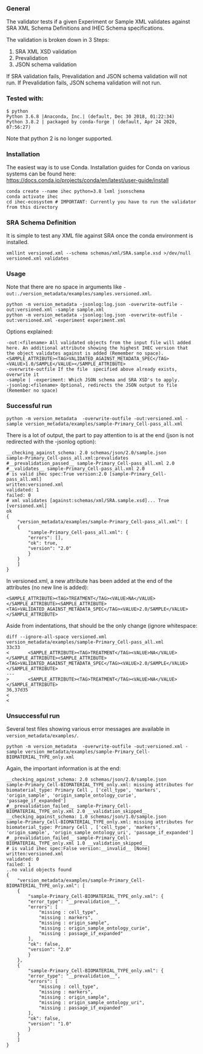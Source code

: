 ### General
The validator tests if a given Experiment or Sample XML validates against SRA XML Schema Definitions and IHEC Schema specifications.

The validation is broken down in 3 Steps:
1. SRA XML XSD validation
2. Prevalidation
3. JSON schema validation

If SRA validation fails, Prevalidation and JSON schema validation will not run.
If Prevalidation fails, JSON schema validation will not run.


### Tested with:

    $ python
	Python 3.6.8 |Anaconda, Inc.| (default, Dec 30 2018, 01:22:34)
	Python 3.8.2 | packaged by conda-forge | (default, Apr 24 2020, 07:56:27) 

Note that python 2 is no longer supported.

### Installation
The easiest way is to use Conda. Installation guides for Conda on various systems can be found here:
https://docs.conda.io/projects/conda/en/latest/user-guide/install

	conda create --name ihec python=3.8 lxml jsonschema
	conda activate ihec
	cd ihec-ecosystem # IMPORTANT: Currently you have to run the validator from this directory

### SRA Schema Definition
It is simple to test any XML file against SRA once the conda environment is installed.

	xmllint versioned.xml --schema schemas/xml/SRA.sample.xsd >/dev/null
	versioned.xml validates

### Usage

Note that there are no space in arguments like `-out:./version_metadata/examples/samples.versioned.xml`.

	python -m version_metadata -jsonlog:log.json -overwrite-outfile -out:versioned.xml -sample sample.xml
	python -m version_metadata -jsonlog:log.json -overwrite-outfile -out:versioned.xml -experiment experiment.xml

Options explained:

	-out:<filename> All validated objects from the input file will added here. An additional attribute showing the highest IHEC version that the object validates against is added (Remember no space). 
	<SAMPLE_ATTRIBUTE><TAG>VALIDATED_AGAINST_METADATA_SPEC</TAG><VALUE>1.0/SAMPLE</VALUE></SAMPLE_ATTRIBUTE>
	-overwrite-outfile If the file  specified above already exists, overwrite it
	-sample | -experiment: Which JSON schema and SRA XSD's to apply.	
	-jsonlog:<filename> Optional, redirects the JSON output to file (Remember no space)

### Successful run

	python -m version_metadata  -overwrite-outfile -out:versioned.xml -sample version_metadata/examples/sample-Primary_Cell-pass_all.xml
	
There is a lot of output, the part to pay attention to is at the end (json is not redirected with the -jsonlog option):

	__checking_against_schema: 2.0 schemas/json/2.0/sample.json
	sample-Primary_Cell-pass_all.xml:prevalidates
	#__prevalidation_passed__ sample-Primary_Cell-pass_all.xml 2.0
	#__validates__ sample-Primary_Cell-pass_all.xml 2.0
	# is valid ihec spec:True version:2.0 [sample-Primary_Cell-pass_all.xml]
	written:versioned.xml
	validated: 1
	failed: 0
	# xml validates [against:schemas/xml/SRA.sample.xsd]... True [versioned.xml]
	ok
	{
	    "version_metadata/examples/sample-Primary_Cell-pass_all.xml": [
		{
		    "sample-Primary_Cell-pass_all.xml": {
			"errors": [],
			"ok": true,
			"version": "2.0"
		    }
		}
	    ]
	}

In versioned.xml, a new attribute has been added at the end of the attributes (no new line is added):

	<SAMPLE_ATTRIBUTE><TAG>TREATMENT</TAG><VALUE>NA</VALUE></SAMPLE_ATTRIBUTE><SAMPLE_ATTRIBUTE><TAG>VALIDATED_AGAINST_METADATA_SPEC</TAG><VALUE>2.0/SAMPLE</VALUE></SAMPLE_ATTRIBUTE>

Aside from indentations, that should be the only change (ignore whitespace:

	diff --ignore-all-space versioned.xml version_metadata/examples/sample-Primary_Cell-pass_all.xml
	33c33
	<       <SAMPLE_ATTRIBUTE><TAG>TREATMENT</TAG><VALUE>NA</VALUE></SAMPLE_ATTRIBUTE><SAMPLE_ATTRIBUTE><TAG>VALIDATED_AGAINST_METADATA_SPEC</TAG><VALUE>2.0/SAMPLE</VALUE></SAMPLE_ATTRIBUTE>
	---
	>       <SAMPLE_ATTRIBUTE><TAG>TREATMENT</TAG><VALUE>NA</VALUE></SAMPLE_ATTRIBUTE>
	36,37d35
	< 
	< 

	 
### Unsuccessful run
Several test files showing various error messages are available in `version_metadata/examples/`.

	python -m version_metadata  -overwrite-outfile -out:versioned.xml -sample version_metadata/examples/sample-Primary_Cell-BIOMATERIAL_TYPE_only.xml
	
Again, the important information is at the end:

	__checking_against_schema: 2.0 schemas/json/2.0/sample.json
	sample-Primary_Cell-BIOMATERIAL_TYPE_only.xml: missing attributes for biomaterial_type: Primary Cell , ['cell_type', 'markers', 'origin_sample', 'origin_sample_ontology_curie', 'passage_if_expanded']
	#__prevalidation_failed__ sample-Primary_Cell-BIOMATERIAL_TYPE_only.xml 2.0 __validation_skipped__
	__checking_against_schema: 1.0 schemas/json/1.0/sample.json
	sample-Primary_Cell-BIOMATERIAL_TYPE_only.xml: missing attributes for biomaterial_type: Primary Cell , ['cell_type', 'markers', 'origin_sample', 'origin_sample_ontology_uri', 'passage_if_expanded']
	#__prevalidation_failed__ sample-Primary_Cell-BIOMATERIAL_TYPE_only.xml 1.0 __validation_skipped__
	# is valid ihec spec:False version:__invalid__ [None]
	written:versioned.xml
	validated: 0
	failed: 1
	..no valid objects found
	{
	    "version_metadata/examples/sample-Primary_Cell-BIOMATERIAL_TYPE_only.xml": [
		{
		    "sample-Primary_Cell-BIOMATERIAL_TYPE_only.xml": {
			"error_type": "__prevalidation__",
			"errors": [
			    "missing : cell_type",
			    "missing : markers",
			    "missing : origin_sample",
			    "missing : origin_sample_ontology_curie",
			    "missing : passage_if_expanded"
			],
			"ok": false,
			"version": "2.0"
		    }
		},
		{
		    "sample-Primary_Cell-BIOMATERIAL_TYPE_only.xml": {
			"error_type": "__prevalidation__",
			"errors": [
			    "missing : cell_type",
			    "missing : markers",
			    "missing : origin_sample",
			    "missing : origin_sample_ontology_uri",
			    "missing : passage_if_expanded"
			],
			"ok": false,
			"version": "1.0"
		    }
		}
	    ]
	}